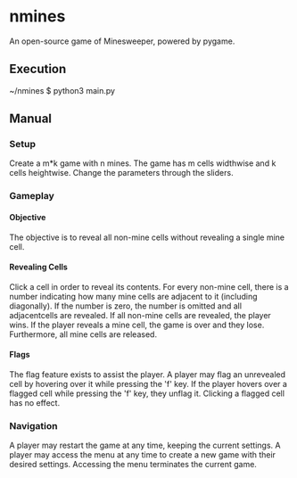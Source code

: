 # nmines

An open-source game of Minesweeper, powered by pygame.

<h2> Execution </h2>
~/nmines $ python3 main.py

<h2> Manual </h2>
<h3> Setup </h3>

Create a m*k game with n mines. The game has m cells widthwise and k cells heightwise.
Change the parameters through the sliders.

<h3> Gameplay </h3>

<h4> Objective </h4>
The objective is to reveal all non-mine cells without revealing a single mine cell.

<h4> Revealing Cells </h4>
Click a cell in order to reveal its contents. For every non-mine cell, there is a number indicating how many mine cells are adjacent to it (including diagonally). If the number is zero, the number is omitted and all adjacentcells are revealed. If all non-mine cells are
revealed, the player wins. If the player reveals a mine cell, the game is over and they lose.
Furthermore, all mine cells are released.

<h4> Flags </h4>

The flag feature exists to assist the player. A player may flag an unrevealed cell
by hovering over it while pressing the 'f' key. If the player hovers over a flagged cell
while pressing the 'f' key, they unflag it. Clicking a flagged cell has no effect.

<h3> Navigation </h3>

A player may restart the game at any time, keeping the current settings. A player may access the menu at any time to create a new game with their desired settings. Accessing the menu 
terminates the current game.